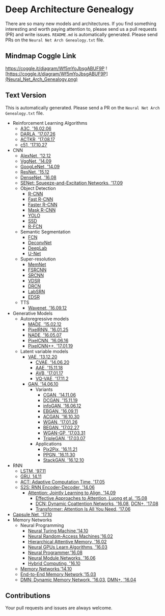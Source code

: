 # Deep Architecture Genealogy
There are so many new models and architectures. If you find something interesting and worth paying attention to, please send us a pull requests (PR) and write issues.
`README.md` is automatically generated. Please send PRs on the `Neural Net Arch Genealogy.txt` file.
## Mindmap Coggle Link
https://coggle.it/diagram/Wf5mYoJbsgABUF9P
![https://coggle.it/diagram/Wf5mYoJbsgABUF9P](Neural_Net_Arch_Genealogy.png)
## Text Version
This is automatically generated. Please send a PR on the `Neural Net Arch Genealogy.txt` file.
* Reinforcement Learning Algorithms
  * [A3C, '16.02.06](https://arxiv.org/abs/1602.01783)
  * [DARLA, '17.07.26](https://arxiv.org/pdf/1707.08475.pdf)
  * [ACTKR, '17.08.17](https://arxiv.org/pdf/1708.05144.pdf)
  * [c51, '17.10.27](https://arxiv.org/pdf/1710.10044.pdf)
* CNN
  * [AlexNet, '12.12](https://papers.nips.cc/paper/4824-imagenet-classification-with-deep-convolutional-neural-networks.pdf)
  * [VggNet, '14.09](https://arxiv.org/pdf/1409.1556.pdf)
  * [GoogLeNet, '14.09](https://arxiv.org/abs/1409.4842)
  * [ResNet, '15.12](https://arxiv.org/pdf/1512.03385v1.pdf)
  * [DenseNet, '16.08](https://arxiv.org/pdf/1608.06993.pdf)
  * [SENet: Squeeze-and-Excitation Networks, '17.09](https://arxiv.org/abs/1709.01507)
  * Object Detection
    * [R-CNN](https://arxiv.org/pdf/1311.2524.pdf)
    * [Fast R-CNN](https://arxiv.org/pdf/1504.08083.pdf)
    * [Faster R-CNN](https://arxiv.org/pdf/1506.01497.pdf)
    * [Mask R-CNN](https://arxiv.org/pdf/1703.06870.pdf)
    * [YOLO](https://arxiv.org/pdf/1506.02640.pdf)
    * [SSD](https://arxiv.org/pdf/1512.02325.pdf)
    * [R-FCN](https://arxiv.org/pdf/1605.06409.pdf)
  * Semantic Segmentation
    * [FCN](https://arxiv.org/pdf/1411.4038.pdf)
    * [DeconvNet](https://arxiv.org/pdf/1505.04366.pdf)
    * [DeepLab](https://arxiv.org/pdf/1606.00915.pdf)
    * [U-Net](https://arxiv.org/pdf/1505.04597.pdf)
  * Super-resolution
    * [MemNet](https://arxiv.org/abs/1708.02209)
    * [FSRCNN](https://arxiv.org/1608.00367)
    * [SRCNN](https://arxiv.org/abs/1501.00092)
    * [VDSR](https://arxiv.org/abs/1511.04587)
    * [DRCN](https://arxiv.org/abs/1511.04491)
    * [LabSRN](https://arxiv.org/abs/1704.03915)
    * [EDSR](https://arxiv.org/abs/1707.02921)
  * TTS
    * [Wavenet, '16.09.12](https://arxiv.org/abs/1609.03499)
* Generative Models
  * Autoregressive models
    * [MADE, '15.02.12](https://arxiv.org/pdf/1502.03509.pdf)
    * [PixelRNN, '16.01.25](https://arxiv.org/pdf/1601.06759.pdf)
    * [NADE, '16.05.07](https://arxiv.org/pdf/1605.02226.pdf)
    * [PixelCNN, '16.06.16](https://arxiv.org/pdf/1606.05328.pdf)
    * [PixelCNN++, '17.01.19](https://arxiv.org/pdf/1701.05517.pdf)
  * Latent variable models
    * [VAE, '13.12.20](https://arxiv.org/pdf/1312.6114.pdf)
      * [CVAE, '14.06.20](https://arxiv.org/pdf/1406.5298.pdf)
      * [AAE, '15.11.18](https://arxiv.org/pdf/1511.05644.pdf)
      * [AVB, '17.01.17](https://arxiv.org/pdf/1701.04722.pdf)
      * [VQ-VAE, '17.11.2](https://arxiv.org/abs/1711.00937)
    * [GAN, '14.06.10](https://arxiv.org/pdf/1406.2661.pdf)
      * Variants
        * [CGAN, '14.11.06](https://arxiv.org/pdf/1411.1784.pdf)
        * [DCGAN, '15.11.19](https://arxiv.org/pdf/1511.06434.pdf)
        * [infoGAN, '16.06.12](https://arxiv.org/pdf/1704.00028.pdf)
        * [EBGAN, '16.09.11](https://arxiv.org/pdf/1609.03126.pdf)
        * [ACGAN, '16.10.30](https://arxiv.org/pdf/1610.09585.pdf)
        * [WGAN, '17.01.26](https://arxiv.org/pdf/1701.07875.pdf)
        * [BEGAN, '17.02.27](https://arxiv.org/pdf/1702.08431.pdf)
        * [WGAN-GP, '17.03.31](https://arxiv.org/pdf/1704.00028.pdf)
        * [TripleGAN, '17.03.07](https://arxiv.org/pdf/1703.02291.pdf)
      * Applications
        * [Pix2Pix, '16.11.21](https://arxiv.org/pdf/1611.07004v1.pdf)
        * [PPGN, '16.11.30](https://arxiv.org/pdf/1612.00005.pdf)
        * [StackGAN, '16.12.10](https://arxiv.org/pdf/1612.03242.pdf)
* RNN
  * [LSTM, '97.11](http://www.mitpressjournals.org/doi/10.1162/neco.1997.9.8.1735)
  * [GRU, 14.11](https://arxiv.org/abs/1412.3555)
  * [ACT: Adaptive Computation Time, '17.05](https://arxiv.org/abs/1603.08983)
  * [S2S: RNN Encoder-Decoder, '14.06](https://arxiv.org/abs/1406.1078)
    * [Attention: Jointly Learning to Align, '14.09](https://arxiv.org/abs/1409.0473)
      * [Effective Approaches to Attention, Luong et al. '15.08](https://arxiv.org/abs/1508.04025)
      * [DCN: Dynamic Coattention Networks, '16.08](https://arxiv.org/abs/1611.01604), [DCN+, '17.08](https://arxiv.org/abs/1711.00106)
      * [Transformer: Attention Is All You Need, '17.06](https://arxiv.org/abs/1706.03762)
* [Capsule Net, '17.10](https://arxiv.org/abs/1710.09829)
* Memory Networks
  * Neural Programming
    * [Neural Turing Machine,'14.10](https://arxiv.org/pdf/1410.5401.pdf)
    * [Neural Random-Access Machines,'16.02](https://arxiv.org/pdf/1511.06392.pdf)
    * [Hierarchical Attentive Memory, '16.02](https://arxiv.org/abs/1602.03218)
    * [Neural GPUs Learn Algorithms, '16.03](https://arxiv.org/pdf/1511.08228.pdf)
    * [Neural Programmer,'16.08](https://arxiv.org/pdf/1511.04834.pdf)
    * [Neural Module Networks, '16.06](https://www.cv-foundation.org/openaccess/content_cvpr_2016/html/Andreas_Neural_Module_Networks_CVPR_2016_paper.html)
    * [Hybrid Computing, '16.10](https://www.nature.com/nature/journal/v538/n7626/full/nature20101.html)
  * [Memory Networks,'14.10](https://arxiv.org/pdf/1410.3916.pdf)
  * [End-to-End Memory Network,'15.03](https://arxiv.org/pdf/1503.08895.pdf)
  * [DMN: Dynamic Memory Network, '16.03](https://arxiv.org/pdf/1506.07285.pdf), [DMN+, '16.04 ](https://arxiv.org/pdf/1603.01417.pdf) 
## Contributions
Your pull requests and issues are always welcome.